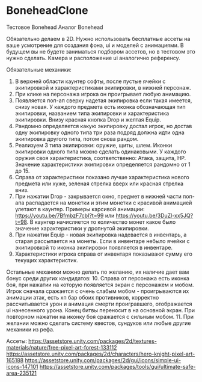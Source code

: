 # BoneheadClone

Тестовое Bonehead
Аналог Bonehead

Обязательно делаем в 2D. Нужно использовать бесплатные ассеты на ваше усмотрение для создания фона, ui и моделей с анимациями. В будущем вы не будете заниматься подбором ассетов, но в тестовом это нужно сделать.
Камера и расположение ui аналогично референсу.


Обязательные механики:
1. В верхней области каунтер софты, после пустые ячейки с экипировкой и характеристиками экипировки, в нижней персонаж.
2. При клике на персонажа игрока он проигрывает любую анимацию.
3. Появляется поп-ап сверху надетая экипировка если такая имеется, снизу новая. У каждого предмета есть иконка обозначающая тип экипировки, названием типа экипировки и характеристика экипировки.
Внизу красная кнопка Drop и желтая Equip.
4. Рандомно определяется какую экипировку достал игрок, но достав одну экипировку одного типа три раза подряд должна идти одна экипировка другого типа, потом снова рандом.
5. Реализуем 3 типа экипировки: оружие, щиты, шлем. Иконки экипировки одного типа можно сделать одинаковыми.
У каждого оружия своя характеристика, соответственно: Атака, защита, HP.
Значение характеристики экипировки определяется рандомно от 1 до 15.
6. Справа от характеристики показано лучше характеристика нового предмета или хуже, зеленая стрелка вверх или красная стрелка вниз.
7. При нажатии Drop - закрывается окно, предмет в нижней части поп-апа распадается на монетки и этим монетки с красивой анимацией улетают в каунтер. Примеры карсивой анимации: https://youtu.be/7BfmbzF7cbI?t=99 или  https://youtu.be/3DuZl-xx5JQ?t=98.
В каунтер начисляется то количество монет какое было значение характеристики у дропнутой экипировки.
8. При нажатии Equip - новая экипировка надевается в инвентарь, а старая рассыпается на монеты.
Если в инвентаре небыло ячейки с экипировкой то иконка экипировки появляется в инвентаре.
9. Характеристики игрока справа от инвентаря показывают сумму его текущих характеристик.

Остальные механики можно делать по желанию, их наличие дает вам бонус среди других кандидатов:
10. Справа от персонажа есть иконка боя, при нажатии на которую появляется экран с персонажем и мобом.
Игрок сначала сражается с очень слабым мобом - проигрываются их анимации атак, есть хп бар обоих противников, корректно рассчитывается урон и анимация смерти проигравшего, отображается ui нанесенного урона. Конец битвы переносит в на основной экран. При повторном нажатии на иконку боя  сражается с сильным мобом.
11. При желании можно сделать систему квестов, сундуков или любые другие механики из рефа.


Ассеты:
https://assetstore.unity.com/packages/2d/textures-materials/nature/free-pixel-art-forest-133112
https://assetstore.unity.com/packages/2d/characters/hero-knight-pixel-art-165188
https://assetstore.unity.com/packages/2d/gui/icons/simple-ui-icons-147101
https://assetstore.unity.com/packages/tools/gui/ultimate-safe-area-235121
